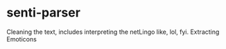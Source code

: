 senti-parser
============

Cleaning the text, includes interpreting the netLingo like, lol, fyi. Extracting Emoticons
